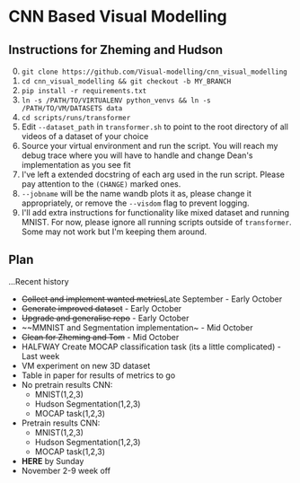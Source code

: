 # CNN Based Visual Modelling

## Instructions for Zheming and Hudson
0. `git clone https://github.com/Visual-modelling/cnn_visual_modelling`
1. `cd cnn_visual_modelling && git checkout -b MY_BRANCH` 
2. `pip install -r requirements.txt`
3. `ln -s /PATH/TO/VIRTUALENV python_venvs && ln -s /PATH/TO/VM/DATASETS data`
4. `cd scripts/runs/transformer`
5. Edit `--dataset_path` in `transformer.sh` to point to the root directory of all videos of a dataset of your choice
6. Source your virtual environment and run the script. You will reach my debug trace where you will have to handle and change Dean's implementation as you see fit
7. I've left a extended docstring of each arg used in the run script. Please pay attention to the `(CHANGE)` marked ones.
8. `--jobname` will be the name wandb plots it as, please change it appropriately, or remove the `--visdom` flag to prevent logging.
9. I'll add extra instructions for functionality like mixed dataset and running MNIST. For now, please ignore all running scripts outside of `transformer`. Some may not work but I'm keeping them around.

## Plan
...Recent history
* ~~Collect and implement wanted metrics~~Late September - Early October
* ~~Generate improved dataset~~ - Early October
* ~~Upgrade and generalise repo~~ - Early October
* ~~MMNIST and Segmentation implementation~ - Mid October
* ~~Clean for Zheming and Tom~~ - Mid October
* HALFWAY Create MOCAP classification task (its a little complicated) - Last week
* VM experiment on new 3D dataset
* Table in paper for results of metrics to go
* No pretrain results CNN:
    - MNIST(1,2,3)
    - Hudson Segmentation(1,2,3)
    - MOCAP task(1,2,3)
* Pretrain results CNN:
    - MNIST(1,2,3)
    - Hudson Segmentation(1,2,3)
    - MOCAP task(1,2,3)
* **HERE** by Sunday
* November 2-9 week off
